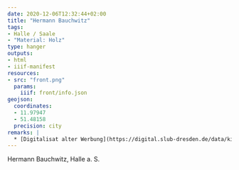 ```yaml
---
date: 2020-12-06T12:32:44+02:00
title: "Hermann Bauchwitz"
tags:
- Halle / Saale
- "Material: Holz"
type: hanger
outputs:
- html
- iiif-manifest
resources:
- src: "front.png"
  params:
    iiif: front/info.json
geojson:
  coordinates:
  - 11.97947
  - 51.48158
  precision: city
remarks: |
  * [Digitalisat alter Werbung](https://digital.slub-dresden.de/data/kitodo/Auer_173565485X-18990319/Auer_173565485X-18990319_tif/jpegs/00000001.tif.pdf)
---
```

Hermann Bauchwitz, Halle a. S.
